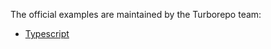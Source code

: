 The official examples are maintained by the Turborepo team:

- [Typescript](https://github.com/vercel/turborepo/tree/main/examples/basic)
